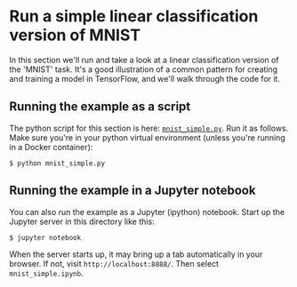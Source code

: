 
# Run a simple linear classification version of MNIST

In this section we'll run and take a look at a linear classification version of the 'MNIST' task.
It's a good illustration of a common pattern for creating and training a model in TensorFlow, and we'll walk through the code for it.

## Running the example as a script

The python script for this section is here: [`mnist_simple.py`](./mnist_simple.py).
Run it as follows.  Make sure you're in your python virtual environment (unless you're running in a Docker container):

```shell
$ python mnist_simple.py
```

## Running the example in a Jupyter notebook

You can also run the example as a Jupyter (ipython) notebook.
Start up the Jupyter server in this directory like this:

```shell
$ jupyter notebook
```

When the server starts up, it may bring up a tab automatically in your browser. If not, visit
`http://localhost:8888/`.  Then select `mnist_simple.ipynb`.
